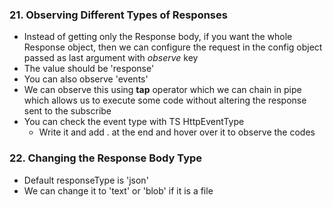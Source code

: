 ### 21. Observing Different Types of Responses

* Instead of getting only the Response body, if you want the whole Response object, then we can configure the request in the config object passed as last argument with *observe* key
* The value should be 'response'
* You can also observe 'events'
* We can observe this using **tap** operator which we can chain in pipe which allows us to execute some code without altering the response sent to the subscribe
* You can check the event type with TS HttpEventType
  * Write it and add . at the end and hover over it to observe the codes

### 22. Changing the Response Body Type

* Default responseType is 'json'
* We can change it to 'text' or 'blob' if it is a file
